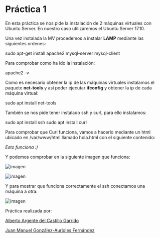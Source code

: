 # Práctica 1
En esta práctica se nos pide la instalación de 2 máquinas virtuales con Ubuntu Server. En nuestro caso utilizaremos el Ubuntu Server 17.10.

Una vez instalada la MV procedemos a instalar **LAMP** mediante las siguientes ordenes:

sudo apt-get install apache2 mysql-server mysql-client

Para comprobar como ha ido la instalación:

apache2 -v 

Como es necesario obtener la ip de las máquinas virtuales instalamos el paquete **net-tools** y así poder ejecutar **ifconfig** y obtener la ip de cada máquina virtual:

sudo apt install net-tools

También se nos pide tener instalado ssh y curl, para ello instalamos:

sudo apt install ssh sudo apt install curl

Para comprobar que Curl funciona, vamos a hacerlo mediante un html ubicado en /var/www/html llamado hola.html con el siguiente contenido:

*Esto funciona :)*

Y podemos comprobar en la siguiente imagen que funciona:

![imagen](https://github.com/Juanmagaf/SWAP/blob/master/Pr%C3%A1cticas/P1/curlOn.PNG)

![imagen](https://github.com/Juanmagaf/SWAP/tree/master/Pr%C3%Acticas/P1/curlOn1.PNG)

Y para mostrar que funciona correctamente el ssh conectamos una máquina a otra:

![imagen](https://github.com/Juanmagaf/SWAP/tree/master/Pr%C3%Acticas/P1/sshOn.PNG)

Práctica realizada por:

[Alberto Argente del Castillo Garrido](https://github.com/AlArgente/)

[Juan Manuel González-Aurioles Fernández](https://github.com/Juanmagaf/)